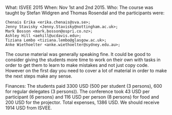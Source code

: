 What: ISVEE 2015
When: Nov 1st and 2nd 2015.
Who: The course was taught by Stefan Widgren
	and Thomas Rosendal and the participants were:

	Chenais Erika <erika.chenais@sva.se>;
	Jenny Stavisky <Jenny.Stavisky@nottingham.ac.uk>;
	Mark Bosson <mark.bosson@ospri.co.nz>;
	Ashley Hill <aehill@ucdavis.edu>;
	Tiziana Lembo <tiziana.lembo@glasgow.ac.uk>;
	Anke Wiethoelter <anke.wiethoelter@sydney.edu.au>;

The course material was generally speaking fine. It could be good to
consider giving the students more time to work on their own with tasks
in order to get them to learn to make mistakes and not just copy
code. However on the first day you need to cover a lot of material in
order to make the next steps make any sense.

Finances: The students paid 3300 USD (500 per student (3 persons), 600
for regular delegates (3 persons)). The conference took 43 USD per
participant (6 persons) and 116 USD per person (8 persons) for food
and 200 USD for the projector. Total expenses, 1386 USD. We should
receive 1914 USD from ISVEE.
